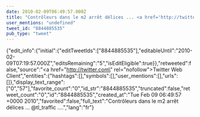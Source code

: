 ```yaml
---
date: 2010-02-09T06:49:57.000Z
title: "Contrôleurs dans le m2 arrêt délices ... <a href='http://twitter.com/tl_traffic'>@tl_traffic</a> ....″"
user_mentions: "undefined"
tweet_id: "8844885535"
pub_type: "tweet"
---
```

{"edit_info":{"initial":{"editTweetIds":["8844885535"],"editableUntil":"2010-02-09T07:19:57.000Z","editsRemaining":"5","isEditEligible":true}},"retweeted":false,"source":"<a href=\"http://twitter.com\" rel=\"nofollow\">Twitter Web Client</a>","entities":{"hashtags":[],"symbols":[],"user_mentions":[],"urls":[]},"display_text_range":["0","57"],"favorite_count":"0","id_str":"8844885535","truncated":false,"retweet_count":"0","id":"8844885535","created_at":"Tue Feb 09 06:49:57 +0000 2010","favorited":false,"full_text":"Contrôleurs dans le m2 arrêt délices ... @tl_traffic ....","lang":"fr"}

